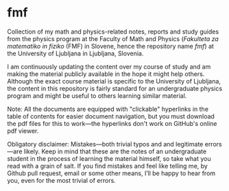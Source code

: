 # fmf
Collection of my math and physics-related notes, reports and study guides from the physics program at the Faculty of Math and Physics (*Fakulteta za matematiko in fiziko* (FMF) in Slovene, hence the repository name *fmf*) at the University of Ljubljana in Ljubljana, Slovenia. 

I am continuously updating the content over my course of study and am making the material publicly available in the hope it might help others. Although the exact course material is specific to the University of Ljubljana, the content in this repository is fairly standard for an undergraduate physics program and might be useful to others learning similar material.

Note: All the documents are equipped with "clickable" hyperlinks in the table of contents for easier document navigation, but you must download the pdf files for this to work—the hyperlinks don't work on GitHub's online pdf viewer. 

Obligatory disclaimer: Mistakes—both trivial typos and and legitimate errors—are likely. Keep in mind that these are the notes of an undergraduate student in the process of learning the material himself, so take what you read with a grain of salt. If you find mistakes and feel like telling me, by Github pull request, email or some other means, I’ll be happy to hear from you, even for the most trivial of errors.
